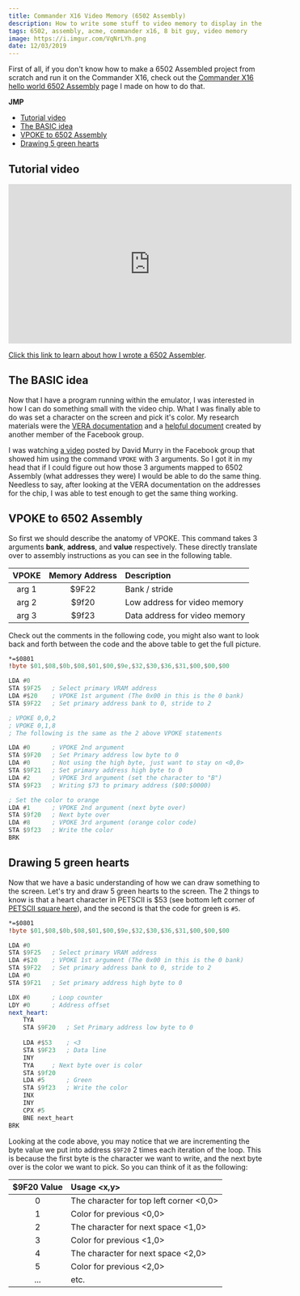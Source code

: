 ```yaml
---
title: Commander X16 Video Memory (6502 Assembly)
description: How to write some stuff to video memory to display in the Commander X16
tags: 6502, assembly, acme, commander x16, 8 bit guy, video memory
image: https://i.imgur.com/VqNrLYh.png
date: 12/03/2019
---
```


First of all, if you don't know how to make a 6502 Assembled project from scratch and run it on the Commander X16, check out the [Commander X16 hello world 6502 Assembly](commander-x16-hello-world-6502-assembly.md) page I made on how to do that.

**JMP**
- [Tutorial video](#tutorial-video)
- [The BASIC idea](#the-basic-idea)
- [VPOKE to 6502 Assembly](#vpoke-to-6502-assembly)
- [Drawing 5 green hearts](#drawing-5-green-hearts)

## Tutorial video
<iframe width="560" height="315" src="https://www.youtube.com/embed/ZXn-lpf9f_k" frameborder="0" allow="accelerometer; autoplay; encrypted-media; gyroscope; picture-in-picture" allowfullscreen></iframe>

[Click this link to learn about how I wrote a 6502 Assembler](https://thelastvalkyrie.net/writing-6502-assembler.html).

## The BASIC idea
Now that I have a program running within the emulator, I was interested in how I can do something small with the video chip. What I was finally able to do was set a character on the screen and pick it's color. My research materials were the [VERA documentation](https://github.com/commanderx16/x16-docs/blob/master/VERA%20Programmer's%20Reference.md#external-address-space) and a [helpful document](https://docs.google.com/document/d/1pFlevjsf_PRcOb0QLJp9IGihgYsVtUIxEW5ZZqtu0z0/) created by another member of the Facebook group.

I was watching [a video](https://www.facebook.com/adric22/videos/10157689827480962/) posted by David Murry in the Facebook group that showed him using the command `VPOKE` with 3 arguments. So I got it in my head that if I could figure out how those 3 arguments mapped to 6502 Assembly (what addresses they were) I would be able to do the same thing. Needless to say, after looking at the VERA documentation on the addresses for the chip, I was able to test enough to get the same thing working.

## VPOKE to 6502 Assembly
So first we should describe the anatomy of VPOKE. This command takes 3 arguments **bank**, **address**, and **value** respectively. These directly translate over to assembly instructions as you can see in the following table.

| VPOKE | Memory Address |           Description         |
| :---: | :------------: | :---------------------------- |
| arg 1 |      $9F22     | Bank / stride                 |
| arg 2 |      $9f20     | Low address for video memory  |
| arg 3 |      $9f23     | Data address for video memory |

Check out the comments in the following code, you might also want to look back and forth between the code and the above table to get the full picture.
```asm
*=$0801
!byte $01,$08,$0b,$08,$01,$00,$9e,$32,$30,$36,$31,$00,$00,$00

LDA #0
STA $9F25	; Select primary VRAM address
LDA #$20	; VPOKE 1st argument (The 0x00 in this is the 0 bank)
STA $9F22	; Set primary address bank to 0, stride to 2

; VPOKE 0,0,2
; VPOKE 0,1,8
; The following is the same as the 2 above VPOKE statements

LDA #0		; VPOKE 2nd argument
STA $9F20	; Set Primary address low byte to 0
LDA #0		; Not using the high byte, just want to stay on <0,0>
STA $9F21	; Set primary address high byte to 0
LDA #2		; VPOKE 3rd argument (set the character to "B")
STA $9F23	; Writing $73 to primary address ($00:$0000)

; Set the color to orange
LDA #1		; VPOKE 2nd argument (next byte over)
STA $9f20	; Next byte over
LDA #8		; VPOKE 3rd argument (orange color code)
STA $9f23	; Write the color
BRK
```

## Drawing 5 green hearts
Now that we have a basic understanding of how we can draw something to the screen. Let's try and draw 5 green hearts to the screen. The 2 things to know is that a heart character in PETSCII is $53 (see bottom left corner of [PETSCII square here](https://en.wikipedia.org/wiki/PETSCII)), and the second is that the code for green is `#5`.
```asm
*=$0801
!byte $01,$08,$0b,$08,$01,$00,$9e,$32,$30,$36,$31,$00,$00,$00

LDA #0		
STA $9F25	; Select primary VRAM address
LDA #$20	; VPOKE 1st argument (The 0x00 in this is the 0 bank)
STA $9F22	; Set primary address bank to 0, stride to 2
LDA #0
STA $9F21	; Set primary address high byte to 0

LDX #0		; Loop counter
LDY #0		; Address offset
next_heart:
	TYA
	STA $9F20	; Set Primary address low byte to 0
    
	LDA #$53	; <3
	STA $9F23	; Data line
	INY
	TYA		; Next byte over is color
	STA $9f20
	LDA #5		; Green
	STA $9f23	; Write the color
	INX
	INY
	CPX #5
	BNE next_heart
BRK
```
Looking at the code above, you may notice that we are incrementing the byte value we put into address `$9F20` 2 times each iteration of the loop. This is because the first byte is the character we want to write, and the next byte over is the color we want to pick. So you can think of it as the following:

| $9F20 Value |               Usage <x,y>               |
| :---------: | :-------------------------------------- |
|      0      | The character for top left corner <0,0> |
|      1      | Color for previous <0,0>                |
|      2      | The character for next space <1,0>      |
|      3      | Color for previous <1,0>                |
|      4      | The character for next space <2,0>      |
|      5      | Color for previous <2,0>                |
|     ...     | etc.                                    |
